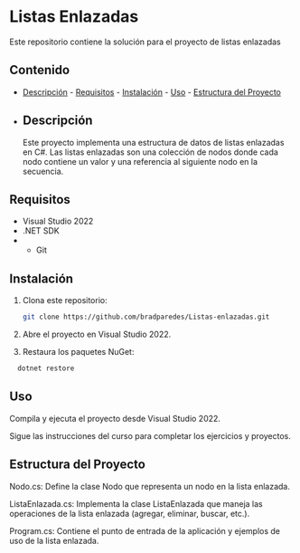 # Listas Enlazadas
Este repositorio contiene la solución para el proyecto de listas enlazadas 

## Contenido 
- [Descripción](#descripción) - [Requisitos](#requisitos) - [Instalación](#instalación) - [Uso](#uso) - [Estructura del Proyecto](#estructura-del-proyecto)
- ## Descripción
  Este proyecto implementa una estructura de datos de listas enlazadas en C#. Las listas enlazadas son una colección de nodos donde cada nodo contiene un valor y una referencia al siguiente nodo en la secuencia.
 ## Requisitos 
 - Visual Studio 2022
 - .NET SDK
 - - Git
## Instalación 
1. Clona este repositorio:
   ```bash
   git clone https://github.com/bradparedes/Listas-enlazadas.git
3. Abre el proyecto en Visual Studio 2022.

4. Restaura los paquetes NuGet:
```bash
  dotnet restore
```

## Uso
Compila y ejecuta el proyecto desde Visual Studio 2022.

Sigue las instrucciones del curso para completar los ejercicios y proyectos.

## Estructura del Proyecto
Nodo.cs: Define la clase Nodo que representa un nodo en la lista enlazada.

ListaEnlazada.cs: Implementa la clase ListaEnlazada que maneja las operaciones de la lista enlazada (agregar, eliminar, buscar, etc.).

Program.cs: Contiene el punto de entrada de la aplicación y ejemplos de uso de la lista enlazada.
